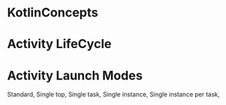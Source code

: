# KotlinConcepts
# Activity LifeCycle

# Activity Launch Modes
Standard,
Single top,
Single task,
Single instance,
Single instance per task,
